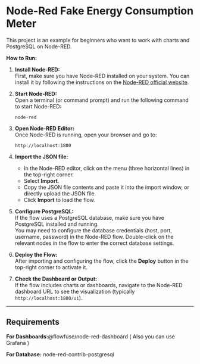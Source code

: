 
# Node-Red Fake Energy Consumption Meter

This project is an example for beginners who want to work with charts and PostgreSQL on Node-RED.



**How to Run:**

1. **Install Node-RED:**  
   First, make sure you have Node-RED installed on your system. You can install it by following the instructions on the [Node-RED official website](https://nodered.org/docs/getting-started/).

2. **Start Node-RED:**  
   Open a terminal (or command prompt) and run the following command to start Node-RED:
   
   ```
   node-red
   ```

3. **Open Node-RED Editor:**  
   Once Node-RED is running, open your browser and go to:
   
   ```
   http://localhost:1880
   ```

4. **Import the JSON file:**  
   - In the Node-RED editor, click on the menu (three horizontal lines) in the top-right corner.
   - Select **Import**.
   - Copy the JSON file contents and paste it into the import window, or directly upload the JSON file.
   - Click **Import** to load the flow.

5. **Configure PostgreSQL:**  
   If the flow uses a PostgreSQL database, make sure you have PostgreSQL installed and running.  
   You may need to configure the database credentials (host, port, username, password) in the Node-RED flow. Double-click on the relevant nodes in the flow to enter the correct database settings.

6. **Deploy the Flow:**  
   After importing and configuring the flow, click the **Deploy** button in the top-right corner to activate it.

7. **Check the Dashboard or Output:**  
   If the flow includes charts or dashboards, navigate to the Node-RED dashboard URL to see the visualization (typically `http://localhost:1880/ui`).

---



  
## Requirements

**For Dashboards:**@flowfuse/node-red-dashboard ( Also you can use Grafana )

**For Database:** node-red-contrib-postgresql


  
